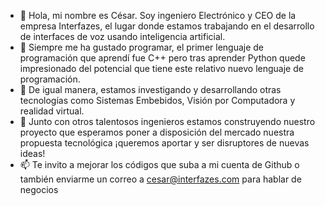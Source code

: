 - 👋 Hola, mi nombre es César. Soy ingeniero Electrónico y CEO de la empresa Interfazes, el lugar donde estamos trabajando en el desarrollo de interfaces de voz usando inteligencia artificial.
- 👀 Siempre me ha gustado programar, el primer lenguaje de programación que aprendí fue C++ pero tras aprender Python quede impresionado del potencial que tiene este relativo nuevo lenguaje de programación.
- 🌱 De igual manera, estamos investigando y desarrollando otras tecnologías como Sistemas Embebidos, Visión por Computadora y realidad virtual. 
- 💞️ Junto con otros talentosos ingenieros estamos construyendo nuestro proyecto que esperamos poner a disposición del mercado nuestra propuesta tecnológica ¡queremos aportar y ser disruptores de nuevas ideas!
- 📫 Te invito a mejorar los códigos que suba a mi cuenta de Github o también enviarme un correo a cesar@interfazes.com para hablar de negocios

<!---
cescha2018/cescha2018 is a ✨ special ✨ repository because its `README.md` (this file) appears on your GitHub profile.
You can click the Preview link to take a look at your changes.
--->
